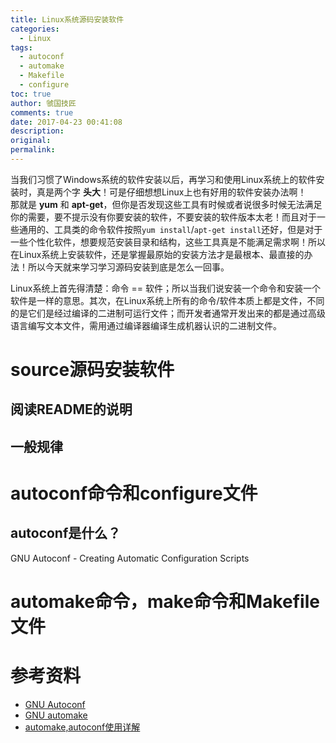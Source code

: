 ```yaml
---
title: Linux系统源码安装软件
categories:
  - Linux
tags:
  - autoconf
  - automake
  - Makefile
  - configure
toc: true
author: 虢国技匠
comments: true
date: 2017-04-23 00:41:08
description:
original:
permalink:
---
```

当我们习惯了Windows系统的软件安装以后，再学习和使用Linux系统上的软件安装时，真是两个字 **头大**！可是仔细想想Linux上也有好用的软件安装办法啊！  
那就是 **yum** 和 **apt-get**，但你是否发现这些工具有时候或者说很多时候无法满足你的需要，要不提示没有你要安装的软件，不要安装的软件版本太老！而且对于一些通用的、工具类的命令软件按照`yum install`/`apt-get install`还好，但是对于一些个性化软件，想要规范安装目录和结构，这些工具真是不能满足需求啊！所以在Linux系统上安装软件，还是掌握最原始的安装方法才是最根本、最直接的办法！所以今天就来学习学习源码安装到底是怎么一回事。

Linux系统上首先得清楚：命令 == 软件；所以当我们说安装一个命令和安装一个软件是一样的意思。其次，在Linux系统上所有的命令/软件本质上都是文件，不同的是它们是经过编译的二进制可运行文件；而开发者通常开发出来的都是通过高级语言编写文本文件，需用通过编译器编译生成机器认识的二进制文件。

<!-- more -->

# source源码安装软件

## 阅读README的说明

## 一般规律


# autoconf命令和configure文件
## autoconf是什么？
GNU Autoconf - Creating Automatic Configuration Scripts

# automake命令，make命令和Makefile文件



# 参考资料
* [GNU Autoconf](http://www.gnu.org/software/autoconf/autoconf.html#documentation)
* [GNU automake](http://www.gnu.org/software/automake/)
* [automake,autoconf使用详解](http://www.laruence.com/2009/11/18/1154.html)
